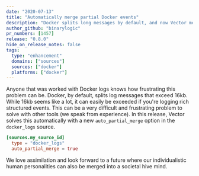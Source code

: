 ```yaml
---
date: "2020-07-13"
title: "Automatically merge partial Docker events"
description: "Docker splits long messages by default, and now Vector merges them back for you"
author_github: "binarylogic"
pr_numbers: [1457]
release: "0.8.0"
hide_on_release_notes: false
tags:
  type: "enhancement"
  domains: ["sources"]
  sources: ["docker"]
  platforms: ["docker"]
---
```


Anyone that was worked with Docker logs knows how frustrating this problem
can be. Docker, by default, splits log messages that exceed 16kb. While 16kb
seems like a lot, it can easily be exceeded if you're logging rich structured
events. This can be a very difficult and frustrating problem to solve with
other tools (we speak from experience). In this release, Vector solves this
automatically with a new `auto_partial_merge` option in the `docker_logs` source.

```toml title="vector.toml"
[sources.my_source_id]
  type = "docker_logs"
  auto_partial_merge = true
```

We love assimilation and look forward to a future where our individualistic
human personalities can also be merged into a societal hive mind.
